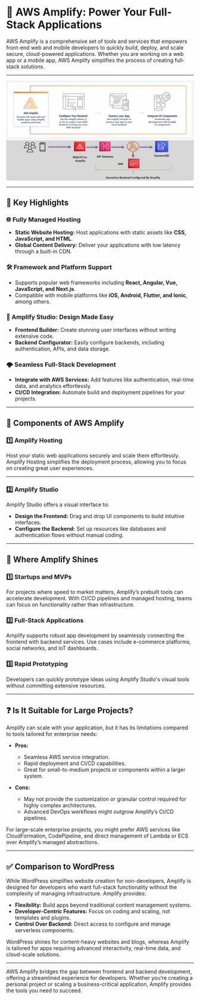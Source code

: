 # 🚀 AWS Amplify: Power Your Full-Stack Applications

AWS Amplify is a comprehensive set of tools and services that empowers front-end web and mobile developers to quickly build, deploy, and scale secure, cloud-powered applications. Whether you are working on a web app or a mobile app, AWS Amplify simplifies the process of creating full-stack solutions.

---

<div style="text-align: center;">
    <img src="images/aws-amplify.png" alt="AWS Amplify">
    <img src="images/aws-amplify-serverless.png" alt="aws-amplify-serverless">
</div>

---

## 🌟 Key Highlights

### 🌐 Fully Managed Hosting

- **Static Website Hosting:** Host applications with static assets like **CSS, JavaScript, and HTML**.
- **Global Content Delivery:** Deliver your applications with low latency through a built-in CDN.

### 🛠️ Framework and Platform Support

- Supports popular web frameworks including **React, Angular, Vue, JavaScript, and Next.js**.
- Compatible with mobile platforms like **iOS, Android, Flutter, and Ionic**, among others.

### 🎨 Amplify Studio: Design Made Easy

- **Frontend Builder:** Create stunning user interfaces without writing extensive code.
- **Backend Configurator:** Easily configure backends, including authentication, APIs, and data storage.

### 🌩️ Seamless Full-Stack Development

- **Integrate with AWS Services:** Add features like authentication, real-time data, and analytics effortlessly.
- **CI/CD Integration:** Automate build and deployment pipelines for your projects.

---

## 🎯 Components of AWS Amplify

### 1️⃣ Amplify Hosting

Host your static web applications securely and scale them effortlessly. Amplify Hosting simplifies the deployment process, allowing you to focus on creating great user experiences.

---

### 2️⃣ Amplify Studio

Amplify Studio offers a visual interface to:

- **Design the Frontend:** Drag and drop UI components to build intuitive interfaces.
- **Configure the Backend:** Set up resources like databases and authentication flows without manual coding.

---

## 🎯 Where Amplify Shines

### 1️⃣ Startups and MVPs

For projects where speed to market matters, Amplify’s prebuilt tools can accelerate development. With CI/CD pipelines and managed hosting, teams can focus on functionality rather than infrastructure.

### 2️⃣ Full-Stack Applications

Amplify supports robust app development by seamlessly connecting the frontend with backend services. Use cases include e-commerce platforms, social networks, and IoT dashboards.

### 3️⃣ Rapid Prototyping

Developers can quickly prototype ideas using Amplify Studio's visual tools without committing extensive resources.

---

## ❓ Is It Suitable for Large Projects?

Amplify can scale with your application, but it has its limitations compared to tools tailored for enterprise needs:

- **Pros:**

  - Seamless AWS service integration.
  - Rapid deployment and CI/CD capabilities.
  - Great for small-to-medium projects or components within a larger system.

- **Cons:**
  - May not provide the customization or granular control required for highly complex architectures.
  - Advanced DevOps workflows might outgrow Amplify’s CI/CD pipelines.

For large-scale enterprise projects, you might prefer AWS services like CloudFormation, CodePipeline, and direct management of Lambda or ECS over Amplify’s managed abstractions.

---

## ✅ Comparison to WordPress

While WordPress simplifies website creation for non-developers, Amplify is designed for developers who want full-stack functionality without the complexity of managing infrastructure. Amplify provides:

- **Flexibility:** Build apps beyond traditional content management systems.
- **Developer-Centric Features:** Focus on coding and scaling, not templates and plugins.
- **Control Over Backend:** Direct access to configure and manage serverless components.

WordPress shines for content-heavy websites and blogs, whereas Amplify is tailored for apps requiring advanced interactivity, real-time data, and cloud-scale solutions.

---

AWS Amplify bridges the gap between frontend and backend development, offering a streamlined experience for developers. Whether you’re creating a personal project or scaling a business-critical application, Amplify provides the tools you need to succeed.

